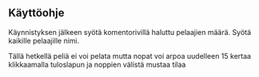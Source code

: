 ## Käyttöohje

Käynnistyksen jälkeen syötä komentorivillä haluttu pelaajien määrä.
Syötä kaikille pelaajille nimi.

Tällä hetkellä peliä ei voi pelata mutta nopat voi arpoa uudelleen
15 kertaa klikkaamalla tuloslapun ja noppien välistä mustaa tilaa
